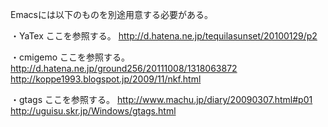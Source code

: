 Emacsには以下のものを別途用意する必要がある。

・YaTex
  ここを参照する。
  http://d.hatena.ne.jp/tequilasunset/20100129/p2

・cmigemo
  ここを参照する。
  http://d.hatena.ne.jp/ground256/20111008/1318063872
  http://koppe1993.blogspot.jp/2009/11/nkf.html

・gtags
  ここを参照する。
  http://www.machu.jp/diary/20090307.html#p01
  http://uguisu.skr.jp/Windows/gtags.html